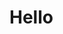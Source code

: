 # Hello
<!--
Nothing going on here really... 
![Big Dwarfeloper](https://i.imgur.com/wSNKD2R.png)
^This is me if you even care
-->
